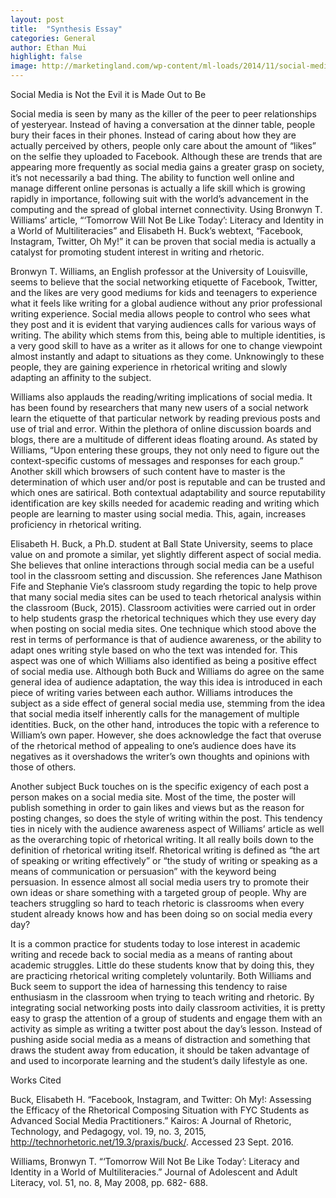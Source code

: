 ```yaml
---
layout: post
title:  "Synthesis Essay"
categories: General
author: Ethan Mui
highlight: false
image: http://marketingland.com/wp-content/ml-loads/2014/11/social-media-networks-icons-ss-1920.jpg
---
```


Social Media is Not the Evil it is Made Out to Be

Social media is seen by many as the killer of the peer to peer relationships of yesteryear. Instead of having a conversation at the dinner table, people bury their faces in their phones. Instead of caring about how they are actually perceived by others, people only care about the amount of “likes” on the selfie they uploaded to Facebook. Although these are trends that are appearing more frequently as social media gains a greater grasp on society, it’s not necessarily a bad thing. The ability to function well online and manage different online personas is actually a life skill which is growing rapidly in importance, following suit with the world’s advancement in the computing and the spread of global internet connectivity. Using Bronwyn T. Williams’ article, “‘Tomorrow Will Not Be Like Today’: Literacy and Identity in a World of Multiliteracies” and Elisabeth H. Buck’s webtext, “Facebook, Instagram, Twitter, Oh My!” it can be proven that social media is actually a catalyst for promoting student interest in writing and rhetoric. 
	
Bronwyn T. Williams, an English professor at the University of Louisville, seems to believe that the social networking etiquette of Facebook, Twitter, and the likes are very good mediums for kids and teenagers to experience what it feels like writing for a global audience without any prior professional writing experience. Social media allows people to control who sees what they post and it is evident that varying audiences calls for various ways of writing. The ability which stems from this, being able to multiple identities, is a very good skill to have as a writer as it allows for one to change viewpoint almost instantly and adapt to situations as they come. Unknowingly to these people, they are gaining experience in rhetorical writing and slowly adapting an affinity to the subject.
	
Williams also applauds the reading/writing implications of social media. It has been found by researchers that many new users of a social network learn the etiquette of that particular network by reading previous posts and use of trial and error. Within the plethora of online discussion boards and blogs, there are a multitude of different ideas floating around. As stated by Williams, “Upon entering these groups, they not only need to figure out the context-specific customs of messages and responses for each group.” Another skill which browsers of such content have to master is the determination of which user and/or post is reputable and can be trusted and which ones are satirical. Both contextual adaptability and source reputability identification are key skills needed for academic reading and writing which people are learning to master using social media. This, again, increases proficiency in rhetorical writing.

Elisabeth H. Buck, a Ph.D. student at Ball State University, seems to place value on and promote a similar, yet slightly different aspect of social media. She believes that online interactions through social media can be a useful tool in the classroom setting and discussion. She references Jane Mathison Fife and Stephanie Vie’s classroom study regarding the topic to help prove that many social media sites can be used to teach rhetorical analysis within the classroom (Buck, 2015). Classroom activities were carried out in order to help students grasp the rhetorical techniques which they use every day when posting on social media sites. One technique which stood above the rest in terms of performance is that of audience awareness, or the ability to adapt ones writing style based on who the text was intended for. This aspect was one of which Williams also identified as being a positive effect of social media use. 
Although both Buck and Williams do agree on the same general idea of audience adaptation, the way this idea is introduced in each piece of writing varies between each author. Williams introduces the subject as a side effect of general social media use, stemming from the idea that social media itself inherently calls for the management of multiple identities. Buck, on the other hand, introduces the topic with a reference to William’s own paper. However, she does acknowledge the fact that overuse of the rhetorical method of appealing to one’s audience does have its negatives as it overshadows the writer’s own thoughts and opinions with those of others.

Another subject Buck touches on is the specific exigency of each post a person makes on a social media site. Most of the time, the poster will publish something in order to gain likes and views but as the reason for posting changes, so does the style of writing within the post. This tendency ties in nicely with the audience awareness aspect of Williams’ article as well as the overarching topic of rhetorical writing. It all really boils down to the definition of rhetorical writing itself. Rhetorical writing is defined as “the art of speaking or writing effectively” or “the study of writing or speaking as a means of communication or persuasion” with the keyword being persuasion. In essence almost all social media users try to promote their own ideas or share something with a targeted group of people. Why are teachers struggling so hard to teach rhetoric is classrooms when every student already knows how and has been doing so on social media every day?

It is a common practice for students today to lose interest in academic writing and recede back to social media as a means of ranting about academic struggles. Little do these students know that by doing this, they are practicing rhetorical writing completely voluntarily. Both Williams and Buck seem to support the idea of harnessing this tendency to raise enthusiasm in the classroom when trying to teach writing and rhetoric. By integrating social networking posts into daily classroom activities, it is pretty easy to grasp the attention of a group of students and engage them with an activity as simple as writing a twitter post about the day’s lesson. Instead of pushing aside social media as a means of distraction and something that draws the student away from education, it should be taken advantage of and used to incorporate learning and the student’s daily lifestyle as one.  















Works Cited

Buck, Elisabeth H. “Facebook, Instagram, and Twitter: Oh My!: Assessing the Efficacy of the 
Rhetorical Composing Situation with FYC Students as Advanced Social Media Practitioners.” Kairos: A Journal of Rhetoric, Technology, and Pedagogy, vol. 19, no. 3, 2015, 
http://technorhetoric.net/19.3/praxis/buck/. Accessed 23 Sept. 2016.

Williams, Bronwyn T. “‘Tomorrow Will Not Be Like Today’: Literacy and Identity in a World of 
Multiliteracies.” Journal of Adolescent and Adult Literacy, vol. 51, no. 8, May 2008, pp. 682-
688.


